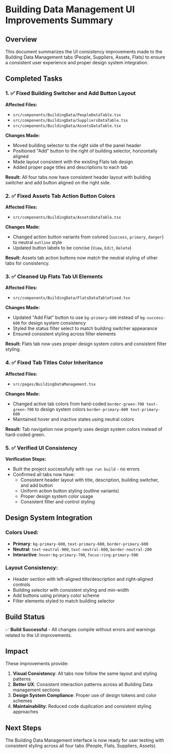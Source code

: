 # Building Data Management UI Improvements Summary

## Overview
This document summarizes the UI consistency improvements made to the Building Data Management tabs (People, Suppliers, Assets, Flats) to ensure a consistent user experience and proper design system integration.

## Completed Tasks

### 1. ✅ Fixed Building Switcher and Add Button Layout
**Affected Files:**
- `src/components/BuildingData/PeopleDataTable.tsx`
- `src/components/BuildingData/SuppliersDataTable.tsx`
- `src/components/BuildingData/AssetsDataTable.tsx`

**Changes Made:**
- Moved building selector to the right side of the panel header
- Positioned "Add" button to the right of building selector, horizontally aligned
- Made layout consistent with the existing Flats tab design
- Added proper page titles and descriptions to each tab

**Result:** All four tabs now have consistent header layout with building switcher and add button aligned on the right side.

### 2. ✅ Fixed Assets Tab Action Button Colors
**Affected Files:**
- `src/components/BuildingData/AssetsDataTable.tsx`

**Changes Made:**
- Changed action button variants from colored (`success`, `primary`, `danger`) to neutral `outline` style
- Updated button labels to be concise (`View`, `Edit`, `Delete`)

**Result:** Assets tab action buttons now match the neutral styling of other tabs for consistency.

### 3. ✅ Cleaned Up Flats Tab UI Elements  
**Affected Files:**
- `src/components/BuildingData/FlatsDataTableFixed.tsx`

**Changes Made:**
- Updated "Add Flat" button to use `bg-primary-600` instead of `bg-success-600` for design system consistency
- Styled the status filter select to match building switcher appearance
- Ensured consistent styling across filter elements

**Result:** Flats tab now uses proper design system colors and consistent filter styling.

### 4. ✅ Fixed Tab Titles Color Inheritance
**Affected Files:**
- `src/pages/BuildingDataManagement.tsx`

**Changes Made:**
- Changed active tab colors from hard-coded `border-green-700 text-green-700` to design system colors `border-primary-600 text-primary-600`
- Maintained hover and inactive states using neutral colors

**Result:** Tab navigation now properly uses design system colors instead of hard-coded green.

### 5. ✅ Verified UI Consistency
**Verification Steps:**
- Built the project successfully with `npm run build` - no errors
- Confirmed all tabs now have:
  - Consistent header layout with title, description, building switcher, and add button
  - Uniform action button styling (outline variants)
  - Proper design system color usage
  - Consistent filter and control styling

## Design System Integration

### Colors Used:
- **Primary**: `bg-primary-600`, `text-primary-600`, `border-primary-600`
- **Neutral**: `text-neutral-900`, `text-neutral-600`, `border-neutral-200`
- **Interactive**: `hover:bg-primary-700`, `focus:ring-primary-500`

### Layout Consistency:
- Header section with left-aligned title/description and right-aligned controls
- Building selector with consistent styling and min-width
- Add buttons using primary color scheme
- Filter elements styled to match building selector

## Build Status
✅ **Build Successful** - All changes compile without errors and warnings related to the UI improvements.

## Impact
These improvements provide:
1. **Visual Consistency**: All tabs now follow the same layout and styling patterns
2. **Better UX**: Consistent interaction patterns across all Building Data management sections  
3. **Design System Compliance**: Proper use of design tokens and color schemes
4. **Maintainability**: Reduced code duplication and consistent styling approaches

## Next Steps
The Building Data Management interface is now ready for user testing with consistent styling across all four tabs (People, Flats, Suppliers, Assets).
